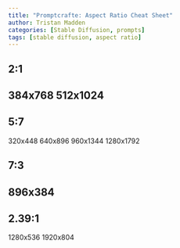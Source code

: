 ```yaml
---
title: "Promptcrafte: Aspect Ratio Cheat Sheet"
author: Tristan Madden
categories: [Stable Diffusion, prompts]
tags: [stable diffusion, aspect ratio]
---
```


  <h2>2:1<h2>
  384x768
  512x1024

  <h2>5:7</h2>
  320x448
  640x896
  960x1344
  1280x1792
  <h2>7:3<h2>
  896x384

  <h2>2.39:1</h2>
  1280x536
  1920x804
